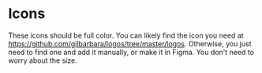 # Icons

These icons should be full color. You can likely find the icon you need at https://github.com/gilbarbara/logos/tree/master/logos. Otherwise, you just need to find one and add it manually, or make it in Figma. You don't need to worry about the size.